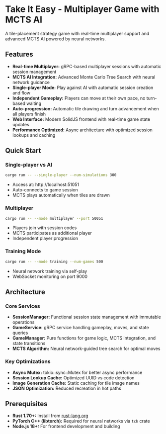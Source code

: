 # Take It Easy - Multiplayer Game with MCTS AI

A tile-placement strategy game with real-time multiplayer support and advanced MCTS AI powered by neural networks.

## Features

- **Real-time Multiplayer:** gRPC-based multiplayer sessions with automatic session management
- **MCTS AI Integration:** Advanced Monte Carlo Tree Search with neural network guidance  
- **Single-player Mode:** Play against AI with automatic session creation and flow
- **Independent Gameplay:** Players can move at their own pace, no turn-based waiting
- **Auto-progression:** Automatic tile drawing and turn advancement when all players finish
- **Web Interface:** Modern SolidJS frontend with real-time game state updates
- **Performance Optimized:** Async architecture with optimized session lookups and caching

## Quick Start

### Single-player vs AI
```bash
cargo run -- --single-player --num-simulations 300
```
- Access at: http://localhost:51051
- Auto-connects to game session
- MCTS plays automatically when tiles are drawn

### Multiplayer 
```bash
cargo run -- --mode multiplayer --port 50051
```
- Players join with session codes
- MCTS participates as additional player
- Independent player progression

### Training Mode
```bash  
cargo run -- --mode training --num-games 500
```
- Neural network training via self-play
- WebSocket monitoring on port 9000

## Architecture

### Core Services
- **SessionManager:** Functional session state management with immutable operations
- **GameService:** gRPC service handling gameplay, moves, and state queries
- **GameManager:** Pure functions for game logic, MCTS integration, and state transitions
- **MCTS Algorithm:** Neural network-guided tree search for optimal moves

### Key Optimizations
- **Async Mutex:** tokio::sync::Mutex for better async performance
- **Session Lookup Cache:** Optimized UUID vs code detection
- **Image Generation Cache:** Static caching for tile image names  
- **JSON Optimization:** Reduced recreation in hot paths

## Prerequisites

- **Rust 1.70+:** Install from [rust-lang.org](https://www.rust-lang.org/)
- **PyTorch C++ (libtorch):** Required for neural networks via `tch` crate
- **Node.js 18+:** For frontend development and building


